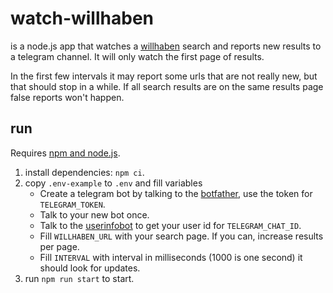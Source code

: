 watch-willhaben
===============

is a node.js app that watches a [willhaben](https://www.willhaben.at/) 
search and reports new results to a telegram channel. It will only 
watch the first page of results.

In the first few intervals it may report some urls that are not really 
new, but that should stop in a while. If all search results are on the 
same results page false reports won't happen.

run
---

Requires [npm and node.js](https://nodejs.org).

1. install dependencies: `npm ci`.
2. copy `.env-example` to `.env` and fill variables
    - Create a telegram bot by talking to the [botfather](https://t.me/botfather), 
    use the token for `TELEGRAM_TOKEN`.
    - Talk to your new bot once.
    - Talk to the [userinfobot](https://telegram.me/userinfobot) to get your user id for `TELEGRAM_CHAT_ID`.
    - Fill `WILLHABEN_URL` with your search page. If you can, increase results per page.
    - Fill `INTERVAL` with interval in milliseconds (1000 is one second) it should look for updates.
3. run `npm run start` to start.
